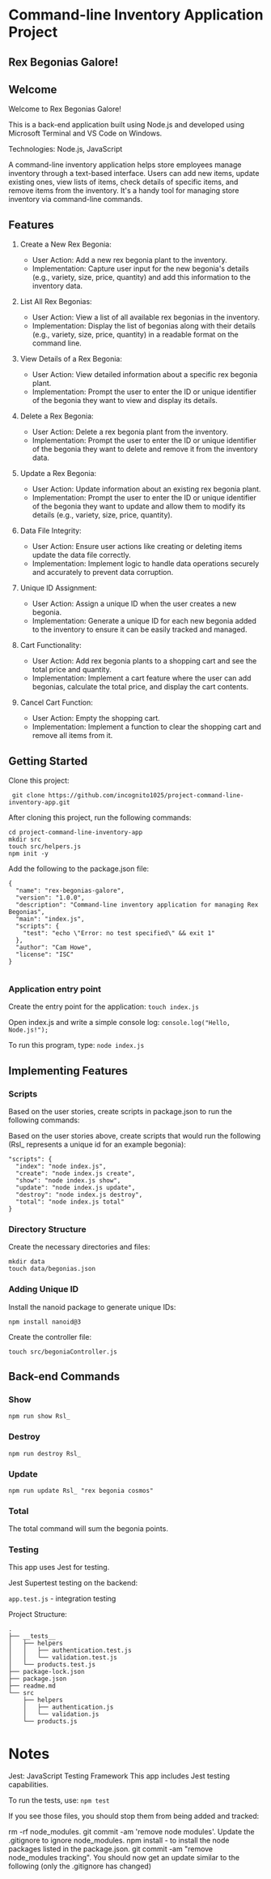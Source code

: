 # Command-line Inventory Application Project
## Rex Begonias Galore!

## Welcome
Welcome to Rex Begonias Galore!

This is a back-end application built using Node.js and developed using Microsoft Terminal and VS Code on Windows.

Technologies: Node.js, JavaScript

A command-line inventory application helps store employees manage inventory through a text-based interface. Users can add new items, update existing ones, view lists of items, check details of specific items, and remove items from the inventory. It's a handy tool for managing store inventory via command-line commands.


## Features

1. Create a New Rex Begonia:
   - User Action: Add a new rex begonia plant to the inventory.
   - Implementation: Capture user input for the new begonia's details (e.g., variety, size, price, quantity) and add this information to the inventory data.

2. List All Rex Begonias:
   - User Action: View a list of all available rex begonias in the inventory.
   - Implementation: Display the list of begonias along with their details (e.g., variety, size, price, quantity) in a readable format on the command line.

3. View Details of a Rex Begonia:
   - User Action: View detailed information about a specific rex begonia plant.
   - Implementation: Prompt the user to enter the ID or unique identifier of the begonia they want to view and display its details.

4. Delete a Rex Begonia:
   - User Action: Delete a rex begonia plant from the inventory.
   - Implementation: Prompt the user to enter the ID or unique identifier of the begonia they want to delete and remove it from the inventory data.

5. Update a Rex Begonia:
   - User Action: Update information about an existing rex begonia plant.
   - Implementation: Prompt the user to enter the ID or unique identifier of the begonia they want to update and allow them to modify its details (e.g., variety, size, price, quantity).

6. Data File Integrity:
   - User Action: Ensure user actions like creating or deleting items update the data file correctly.
   - Implementation: Implement logic to handle data operations securely and accurately to prevent data corruption.

7. Unique ID Assignment:
   - User Action: Assign a unique ID when the user creates a new begonia.
   - Implementation: Generate a unique ID for each new begonia added to the inventory to ensure it can be easily tracked and managed.

8. Cart Functionality:
   - User Action: Add rex begonia plants to a shopping cart and see the total price and quantity.
   - Implementation: Implement a cart feature where the user can add begonias, calculate the total price, and display the cart contents.

9. Cancel Cart Function:
   - User Action: Empty the shopping cart.
   - Implementation: Implement a function to clear the shopping cart and remove all items from it.



## Getting Started

Clone this project:

` git clone https://github.com/incognito1025/project-command-line-inventory-app.git`


After cloning this project, run the following commands:

```
cd project-command-line-inventory-app
mkdir src
touch src/helpers.js
npm init -y

```

Add the following to the package.json file:
```
{
  "name": "rex-begonias-galore",
  "version": "1.0.0",
  "description": "Command-line inventory application for managing Rex Begonias",
  "main": "index.js",
  "scripts": {
    "test": "echo \"Error: no test specified\" && exit 1"
  },
  "author": "Cam Howe",
  "license": "ISC"
}


```

### Application entry point
Create the entry point for the application:
`touch index.js`

Open index.js and write a simple console log:
`console.log("Hello, Node.js!");`


To run this program, type:
`node index.js`



## Implementing Features
### Scripts
Based on the user stories, create scripts in package.json to run the following commands:

Based on the user stories above, create scripts that would run the following (Rsl_ represents a unique id for an example begonia):
```
"scripts": {
  "index": "node index.js",
  "create": "node index.js create",
  "show": "node index.js show",
  "update": "node index.js update",
  "destroy": "node index.js destroy",
  "total": "node index.js total"
}

```

### Directory Structure
Create the necessary directories and files:
```
mkdir data
touch data/begonias.json

```

### Adding Unique ID
Install the nanoid package to generate unique IDs:

` npm install nanoid@3 `


Create the controller file:

` touch src/begoniaController.js `


## Back-end Commands

### Show
`npm run show Rsl_`


### Destroy
`npm run destroy Rsl_`


### Update
`npm run update Rsl_ "rex begonia cosmos"`


### Total 
The total command will sum the begonia points.


### Testing
This app uses Jest for testing.

Jest Supertest testing on the backend:

`app.test.js` - integration testing

Project Structure:
```
.
├── __tests__
│   ├── helpers
│   │   ├── authentication.test.js
│   │   └── validation.test.js
│   └── products.test.js
├── package-lock.json
├── package.json
├── readme.md
└── src
    ├── helpers
    │   ├── authentication.js
    │   └── validation.js
    └── products.js

```


# Notes

Jest: JavaScript Testing Framework
This app includes Jest testing capabilities.

To run the tests, use:
`npm test`

If you see those files, you should stop them from being added and tracked:

rm -rf node_modules.
git commit -am 'remove node modules'.
Update the .gitignore to ignore node_modules.
npm install - to install the node packages listed in the package.json.
git commit -am "remove node_modules tracking".
You should now get an update similar to the following (only the .gitignore has changed)

